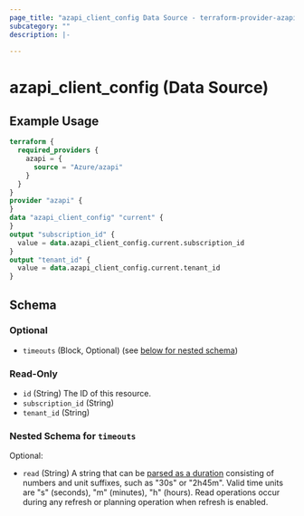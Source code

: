 ```yaml
---
page_title: "azapi_client_config Data Source - terraform-provider-azapi"
subcategory: ""
description: |-
  
---
```


# azapi_client_config (Data Source)

## Example Usage

```terraform
terraform {
  required_providers {
    azapi = {
      source = "Azure/azapi"
    }
  }
}
provider "azapi" {
}
data "azapi_client_config" "current" {
}
output "subscription_id" {
  value = data.azapi_client_config.current.subscription_id
}
output "tenant_id" {
  value = data.azapi_client_config.current.tenant_id
}
```

<!-- schema generated by tfplugindocs -->
## Schema

### Optional

- `timeouts` (Block, Optional) (see [below for nested schema](#nestedblock--timeouts))

### Read-Only

- `id` (String) The ID of this resource.
- `subscription_id` (String)
- `tenant_id` (String)

<a id="nestedblock--timeouts"></a>
### Nested Schema for `timeouts`

Optional:

- `read` (String) A string that can be [parsed as a duration](https://pkg.go.dev/time#ParseDuration) consisting of numbers and unit suffixes, such as "30s" or "2h45m". Valid time units are "s" (seconds), "m" (minutes), "h" (hours). Read operations occur during any refresh or planning operation when refresh is enabled.
